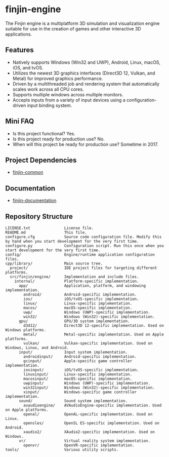 # finjin-engine
The Finjin engine is a multiplatform 3D simulation and visualization engine suitable for use in the creation of games and other interactive 3D applications.

## Features
  * Natively supports Windows (Win32 and UWP), Android, Linux, macOS, iOS, and tvOS.
  * Utilizes the newest 3D graphics interfaces (Direct3D 12, Vulkan, and Metal) for improved graphics performance.
  * Driven by a multithreaded job and rendering system that automatically scales work across all CPU cores.
  * Supports multiple windows across multiple monitors.
  * Accepts inputs from a variety of input devices using a configuration-driven input binding system.
  
## Mini FAQ
  * Is this project functional? Yes.
  * Is this project ready for production use? No.
  * When will this project be ready for production use? Sometime in 2017.
  
## Project Dependencies
* [finjin-common](https://github.com/finjin/finjin-common)

## Documentation
* [finjin-documentation](https://github.com/finjin/finjin-documentation)

## Repository Structure
```
LICENSE.txt               License file.
README.md                 This file.
configure.cfg             Source code configuration file. Modify this by hand when you start development for the very first time.
configure.py              Configuration script. Run this once when you start development for the very first time.
config/                   Engine/runtime application configuration files.
cpp/library/              Main source tree.
  project/                IDE project files for targeting different platforms.
  src/finjin/engine/      Implementation and include files.
    internal/             Platform-specific implementation.
      app/                Application, platform, and windowing implementation.
        android/          Android-specific implementation.
        ios/              iOS/tvOS-specific implementation.
        linux/            Linux-specific implementation.
        macos/            macOS-specific implementation.
        uwp/              Windows (UWP)-specific implementation.
        win32/            Windows (Win32)-specific implementation.
      gpu/                GPU/3D system implementation.
        d3d12/            Direct3D 12-specific implementation. Used on Windows platforms.
        metal/            Metal-specific implementation. Used on Apple platforms.
        vulkan/           Vulkan-specific implementation. Used on Windows, Linux, and Android.
      input/              Input system implementation.
        androidinput/     Android-specific implementation.
        gcinput/          Apple-specific game controller implementation.
        iosinput/         iOS/tvOS-specific implementation.
        linuxinput/       Linux-specific implementation.
        macosinput/       macOS-specific implementation.
        uwpinput/         Windows (UWP)-specific implementation.
        win32input/       Windows (Win32)-specific implementation.
        xinput/           Windows-specific game controller implementation.
      sound/              Sound system implementation.
        avaudioengine/    AVAudioEngine-specific implementation. Used on Apple platforms.
        openal/           OpenAL-specific implementation. Used on Linux.
        opensles/         OpenSL ES-specific implementation. Used on Android.
        xaudio2/          XAudio2-specific implementation. Used on Windows.
      vr/                 Virtual reality system implementation.
        openvr/           OpenVR-specific implementation.
tools/                    Various utility scripts.
```
